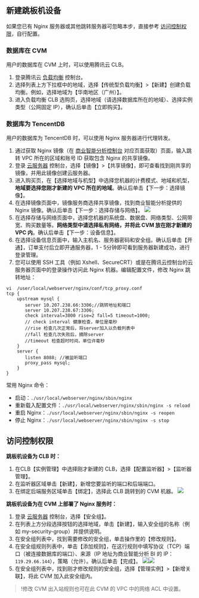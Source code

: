 ## 新建跳板机设备
如果您已有 Nginx 服务器或其他跳转服务器可忽略本步，直接参考 [访问控制权限](#jump)，自行配置。

### 数据库在 CVM
用户的数据库在 CVM 上时，可以使用腾讯云 CLB。
1. 登录腾讯云 [负载均衡](https://console.cloud.tencent.com/loadbalance/index?rid=4) 控制台。
2. 选择列表上方下拉框中的地域，选择【传统型负载均衡】>【新建】创建负载均衡。例如，选择地域为【华南地区（广州）】。
3. 进入负载均衡 CLB 选购页，选择地域（请选择数据库所在的地域）、选择实例类型（公网固定 IP），确认后单击【立即购买】。

### 数据库为 TencentDB
用户的数据库为 TencentDB 时，可以使用 Nginx 服务器进行代理转发。
1. 通过获取 Nginx 镜像（在 [商业智能分析控制台](https://console.cloud.tencent.com/bi) 对应页面获取）页面，输入跳转 VPC 所在的区域和账号 ID 获取包含 Nginx 的共享镜像。
2. 登录 [云服务器](https://console.cloud.tencent.com/cvm/overview) 控制台，选择【镜像】>【共享镜像】，即可查看找到刚共享的镜像，并用此镜像创建云服务器。
3. 进入购买页，在【选择地域与机型】中选择您机器的计费模式、地域和机型，**地域要选择您刚才新建的 VPC 所在的地域**。确认后单击【下一步：选择镜像】。
4. 在选择镜像页面中，镜像服务商选择共享镜像，找到商业智能分析提供的 Nginx 镜像。确认后单击【下一步：选择存储与网络】。
 ![](https://main.qcloudimg.com/raw/9c96491131409a6785586329c61b28c7.png)
5. 在选择存储与网络页面中，选择您机器的系统盘、数据盘、网络类型、公网带宽、购买数量等。**网络类型中请选择私有网络，并将此 CVM 放在刚才新建的 VPC 内**。确认后单击【下一步：设备信息】。
6. 在选择设备信息页面中，输入主机名、服务器密码和安全组。确认后单击【开通】，订单支付后立即开通服务器，1 - 5分钟即可看到服务器新建成功，进行登录管理。
7. 您可以使用 SSH 工具（例如 Xshell、SecureCRT）或是在腾讯云控制台的云服务器页面中的登录操作访问此 Nginx 机器。编辑配置文件，修改 Nginx 跳转地址：
 ```
 vi  /user/local/webserver/nginx/conf/tcp_proxy.conf
 tcp {
	 upstream mysql {
		server 10.207.238.66:3306;//跳转地址和端口
		server 10.207.238.67:3306;
		check interval=3000 rise=2 fall=5 timeout=1000;
		// check interval 健康检查，单位是毫秒
		//rise 检查几次正常后，将server加入以负载列表中
		//fall 检查几次失败后，摘除server
		//timeout 检查超时时间，单位许毫秒
	 }
	 server {
		listen 8088; //被监听端口
		proxy_pass mysql;
	 }
}
```
常用 Nginx 命令：
 - 启动：`./usr/local/webserver/nginx/sbin/nginx` 
 - 重新载入配置文件：`./usr/local/webserver/nginx/sbin/nginx -s reload` 
 - 重启 Nginx：`./usr/local/webserver/nginx/sbin/nginx -s reopen` 
 - 停止 Nginx：`./usr/local/webserver/nginx/sbin/nginx -s stop` 

## 访问控制权限[](id:jump)
**跳板机设备为 CLB 时：**
1. 在CLB【实例管理】中选择刚才新建的 CLB，选择【配置监听器】>【监听器管理】。
2. 在监听器区域单击【新建】，新增您要监听的端口和后端端口。
3. 在绑定后端服务区域单击【绑定】，选择此 CLB 跳转到的 CVM 机器。
![](https://main.qcloudimg.com/raw/3a2b5969f33aa36fdec0676d79080326.png)

**跳板机设备为在 CVM 上部署了 Nginx 服务时：**
1. 登录 [云服务器](https://console.cloud.tencent.com/cvm/overview) 控制台，选择【安全组】。
2. 在列表上方分段选择按钮的选择地域，单击【新建】，输入安全组的名称（例如 my-security-group）并提供说明。
3. 在安全组列表中，找到需要修改的安全组，单击操作里的【修改规则】。
4. 在安全组规则列表中，单击【添加规则】，在这行规则中填写协议（TCP）端口（被连接数据库的端口）、来源（IP 地址为商业智能分析 BI 的 IP：`119.29.66.144`），策略（允许）。确认后单击【完成】。
![](https://main.qcloudimg.com/raw/1074c4ff038d8b1ddf89ab442c964cf2.png)![](https://main.qcloudimg.com/raw/db842b904124bbb62c15c634de2f79ff.png)
5. 在安全组列表中，找到刚才修改规则的安全组，选择【管理实例】>【新增关联】，将此 CVM 加入此安全组内。
>!修改 CVM 出入站规则也可在此 CVM 的 VPC 中的网络 ACL 中设置。
>

